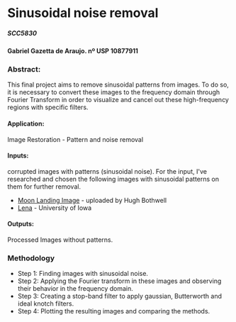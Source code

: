 # Sinusoidal noise removal
##### SCC5830

#### Gabriel Gazetta de Araujo.  nº USP 10877911

### Abstract:
This final project aims to remove sinusoidal patterns from images. To do so, it is necessary to convert these images to the frequency domain through Fourier Transform in order to visualize and cancel out these high-frequency regions with specific filters.

#### Application: 
Image Restoration - Pattern and noise removal

#### Inputs: 
corrupted images with patterns (sinusoidal noise).
For the input, I've researched and chosen the following images with sinusoidal patterns on them for further removal.
* [Moon Landing Image](https://imgur.com/gallery/MHcHVmX) - uploaded by Hugh Bothwell
* [Lena](http://user.engineering.uiowa.edu/~dip/examples/images/lena_corrupt.png) - University of Iowa

#### Outputs: 
Processed Images without patterns.

### Methodology

* Step 1: Finding images with sinusoidal noise.
* Step 2: Applying the Fourier transform in these images and observing their behavior in the frequency domain.
* Step 3: Creating a stop-band filter to apply gaussian, Butterworth and ideal knotch filters.
* Step 4: Plotting the resulting images and comparing the methods.

